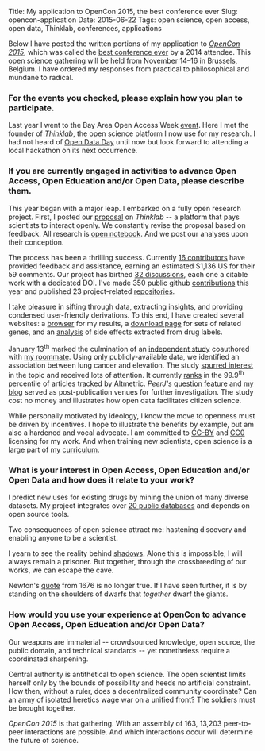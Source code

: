Title: My application to OpenCon 2015, the best conference ever
Slug: opencon-application
Date: 2015-06-22
Tags: open science, open access, open data, Thinklab, conferences, applications

Below I have posted the written portions of my application to [*OpenCon 2015*](http://opencon2015.org/ "OpenCon 2015 Homepage"), which was called the [best conference ever](http://www.scopeofscience.com/2014/11/best-conference-ever/ "The Scope of Science: Best Conference Ever") by a 2014 attendee. This open science gathering will be held from November 14–16 in Brussels, Belgium. I have ordered my responses from practical to philosophical and mundane to radical.

### For the events you checked, please explain how you plan to participate.

Last year I went to the Bay Area Open Access Week [event](https://peerj.com/blog/post/97879213303/save-the-date-participative-bay-area-oa-week-event-for-generation-open/ "Participative Bay Area OA week event for Generation Open"). Here I met the founder of [*Thinklab*](http://thinklab.com "A community for real-time open collaborative science"), the open science platform I now use for my research. I had not heard of [Open Data Day](http://opendataday.org/ "International Open Data Hackathon") until now but look forward to attending a local hackathon on its next occurrence.

### If you are currently engaged in activities to advance Open Access, Open Education and/or Open Data, please describe them.

This year began with a major leap. I embarked on a fully open research project. First, I posted our [proposal](http://thinklab.com/p/rephetio/proposal "Proposal: Repurposing drugs on a heterogeneous network") on *Thinklab* -- a platform that pays scientists to interact openly. We constantly revise the proposal based on feedback. All research is [open notebook](https://en.wikipedia.org/wiki/Open_notebook_science "Open notebook science"). And we post our analyses upon their conception.

The process has been a thrilling success. Currently [16 contributors](http://thinklab.com/p/rephetio/leaderboard "Thinklab leaderboard") have provided feedback and assistance, earning an estimated $1,136 US for their 59 comments. Our project has birthed [32 discussions](http://thinklab.com/p/rephetio/discussion "Project discussions"), each one a citable work with a dedicated DOI. I've made 350 public github [contributions](https://github.com/dhimmel "Daniel Himmelstein's GitHub") this year and published 23 project-related [repositories](https://github.com/dhimmel?tab=repositories "Daniel Himmelstein's GitHub repositories").

I take pleasure in sifting through data, extracting insights, and providing condensed user-friendly derivations. To this end, I have created several websites: a [browser](http://het.io/disease-genes/browse/ "hetio · Disease-associated gene browser") for my results, a [download page](http://git.dhimmel.com/gene-ontology/ "GO Annotations · User-friendly Gene Ontology Annotations") for sets of related genes, and an [analysis](http://git.dhimmel.com/SIDER2/ "SIDER 2 Tutorial & Analysis") of side effects extracted from drug labels.

January 13<sup>th</sup> marked the culmination of an [independent study](https://doi.org/10.7717/peerj.705) coauthored with [my roommate](http://www.ksimeonov.com/ "Kamen Simeonov Homepage"). Using only publicly-available data, we identified an association between lung cancer and elevation. The study [spurred interest](https://twitter.com/dhimmel/status/609054266645426176 "PLOS article level metrics show increased interest in oxygen driven tumorigenesis") in the topic and received lots of attention. It currently [ranks](https://www.altmetric.com/details/3060395#score) in the 99.9<sup>th</sup> percentile of articles tracked by Altmetric. *PeerJ's* [question feature](https://peerj.com/articles/705/#questions "Lung cancer incidence decreases with elevation: Questions") and [my blog]({filename}../2015-01-15_cruk-reassessment/cruk-reassessment.md "The Cancer Research UK Reassessment of our Lung Cancer versus Elevation Study") served as post-publication venues for further investigation. The study cost no money and illustrates how open data facilitates citizen science.

While personally motivated by ideology, I know the move to openness must be driven by incentives. I hope to illustrate the benefits by example, but am also a hardened and vocal advocate. I am committed to [CC-BY](https://creativecommons.org/licenses/by/4.0/ "Creative Commons — Attribution 4.0 International") and [CC0](https://creativecommons.org/publicdomain/zero/1.0/ "Creative Commons — CC0 1.0 Universal") licensing for my work. And when training new scientists, open science is a large part of my [curriculum](http://www.slideshare.net/himmelstein/biological-medical-informatics/36 "Welcoming to incoming bioinformatics students at UCSF").

### What is your interest in Open Access, Open Education and/or Open Data and how does it relate to your work?

I predict new uses for existing drugs by mining the union of many diverse datasets. My project integrates over [20 public databases](http://thinklab.com/p/rephetio/proposal#metanodes "Table 1. Metanodes") and depends on open source tools.

Two consequences of open science attract me: hastening discovery and enabling anyone to be a scientist.

I yearn to see the reality behind [shadows](https://en.wikipedia.org/wiki/Allegory_of_the_Cave "Plato's Allegory of the Cave"). Alone this is impossible; I will always remain a prisoner. But together, through the crossbreeding of our works, we can escape the cave.

Newton's [quote](https://en.wikipedia.org/wiki/Standing_on_the_shoulders_of_giants "Standing on the shoulders of giants") from 1676 is no longer true. If I have seen further, it is by standing on the shoulders of dwarfs that *together* dwarf the giants.

### How would you use your experience at OpenCon to advance Open Access, Open Education and/or Open Data?

Our weapons are immaterial -- crowdsourced knowledge, open source, the public domain, and technical standards -- yet nonetheless require a coordinated sharpening.

Central authority is antithetical to open science. The open scientist limits herself only by the bounds of possibility and heeds no artificial constraint. How then, without a ruler, does a decentralized community coordinate? Can an army of isolated heretics wage war on a unified front? The soldiers must be brought together.

*OpenCon 2015* is that gathering. With an assembly of 163, 13,203 peer-to-peer interactions are possible. And which interactions occur will determine the future of science.

